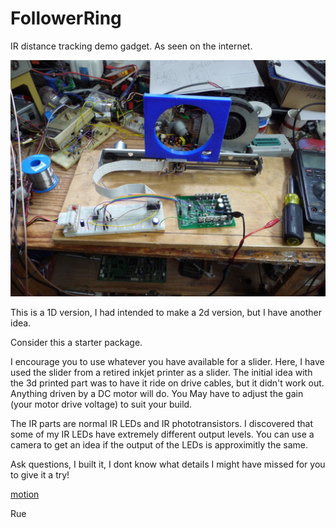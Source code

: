 # FollowerRing
IR distance tracking demo gadget. As seen on the internet.


![boo](p1270999.jpg)

This is a 1D version, I had intended to make a 2d version, but I have
another idea.


Consider this a starter package.

I encourage you to use whatever you have available for a slider. 
 Here, I have used the slider from a retired inkjet printer as a 
 slider. The initial idea with the 3d printed part was to have it
 ride on drive cables, but it didn't work out. 
 Anything driven by a DC motor will do. You May have to adjust the
 gain (your motor drive voltage) to suit your build.
 
The IR parts are normal IR LEDs and IR phototransistors. I discovered
 that some of my IR LEDs have extremely different output levels. 
 You can use a camera to get an idea if the output of the LEDs is
 approximitly the same.
 
Ask questions, I built it, I dont know what details I might have 
 missed for you to give it a try!
 
[motion](https://www.youtube.com/watch?v=vxrbg0bgX90)


  Rue
